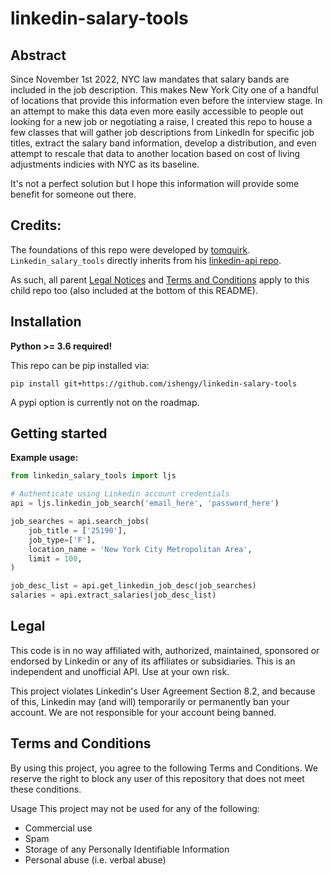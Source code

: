 # linkedin-salary-tools

## Abstract
Since November 1st 2022, NYC law mandates that salary bands are included in the job description. This makes New York City one of a handful of locations that provide this information even before the interview stage. In an attempt to make this data even more easily accessible to people out looking for a new job or negotiating a raise, I created this repo to house a few classes that will gather job descriptions from LinkedIn for specific job titles, extract the salary band information, develop a distribution, and even attempt to rescale that data to another location based on cost of living adjustments indicies with NYC as its baseline.

It's not a perfect solution but I hope this information will provide some benefit for someone out there.

## Credits:
The foundations of this repo were developed by [tomquirk](https://github.com/tomquirk/). `Linkedin_salary_tools` directly inherits from his [linkedin-api repo](https://github.com/tomquirk/linkedin-api). 

As such, all parent [Legal Notices](https://github.com/tomquirk/linkedin-api#legal) and [Terms and Conditions](https://github.com/tomquirk/linkedin-api#terms-and-conditions) apply to this child repo too (also included at the bottom of this README).

## Installation
**Python >= 3.6 required!**

This repo can be pip installed via:

`pip install git+https://github.com/ishengy/linkedin-salary-tools`

A pypi option is currently not on the roadmap.

## Getting started
**Example usage:**
``` python
from linkedin_salary_tools import ljs

# Authenticate using Linkedin account credentials
api = ljs.linkedin_job_search('email_here', 'password_here')

job_searches = api.search_jobs(
    job_title = ['25190'],
    job_type=['F'],
    location_name = 'New York City Metropolitan Area',
    limit = 100,
)

job_desc_list = api.get_linkedin_job_desc(job_searches)
salaries = api.extract_salaries(job_desc_list)
```

## Legal
This code is in no way affiliated with, authorized, maintained, sponsored or endorsed by Linkedin or any of its affiliates or subsidiaries. This is an independent and unofficial API. Use at your own risk.

This project violates Linkedin's User Agreement Section 8.2, and because of this, Linkedin may (and will) temporarily or permanently ban your account. We are not responsible for your account being banned.

## Terms and Conditions
By using this project, you agree to the following Terms and Conditions. We reserve the right to block any user of this repository that does not meet these conditions.

Usage
This project may not be used for any of the following:

- Commercial use
- Spam
- Storage of any Personally Identifiable Information
- Personal abuse (i.e. verbal abuse)